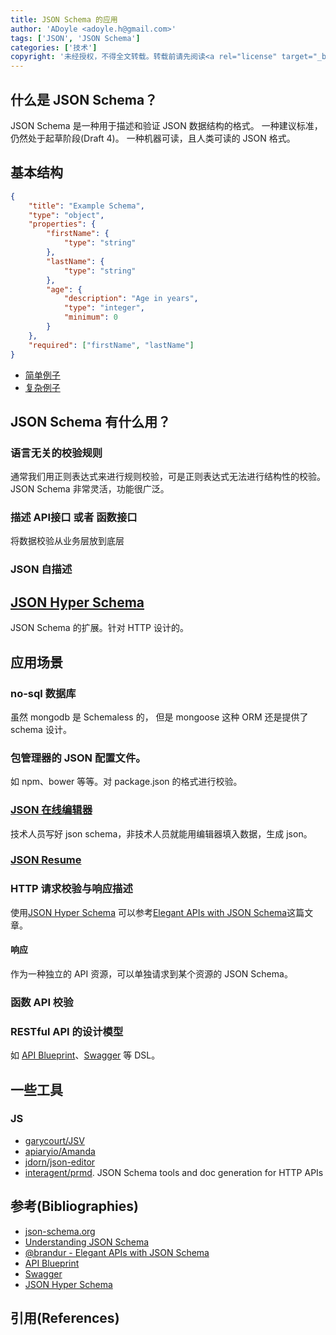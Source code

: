 ```yaml
---
title: JSON Schema 的应用
author: 'ADoyle <adoyle.h@gmail.com>'
tags: ['JSON', 'JSON Schema']
categories: ['技术']
copyright: '未经授权，不得全文转载。转载前请先阅读<a rel="license" target="_blank" href="//adoyle.me/blog/copyright.html">本站版权声明</a>'
---
```


## 什么是 JSON Schema？
JSON Schema 是一种用于描述和验证 JSON 数据结构的格式。
一种建议标准，仍然处于起草阶段(Draft 4)。
一种机器可读，且人类可读的 JSON 格式。

<!-- more -->

## 基本结构
```json
{
    "title": "Example Schema",
    "type": "object",
    "properties": {
        "firstName": {
            "type": "string"
        },
        "lastName": {
            "type": "string"
        },
        "age": {
            "description": "Age in years",
            "type": "integer",
            "minimum": 0
        }
    },
    "required": ["firstName", "lastName"]
}
```

- [简单例子](http://json-schema.org/example1.html)
- [复杂例子](http://json-schema.org/example2.html)

## JSON Schema 有什么用？
### 语言无关的校验规则
通常我们用正则表达式来进行规则校验，可是正则表达式无法进行结构性的校验。
JSON Schema 非常灵活，功能很广泛。

### 描述 API接口 或者 函数接口
将数据校验从业务层放到底层

### JSON 自描述

## [JSON Hyper Schema][B6]
JSON Schema 的扩展。针对 HTTP 设计的。

## 应用场景
### no-sql 数据库
虽然 mongodb 是 Schemaless 的， 但是 mongoose 这种 ORM 还是提供了 schema 设计。

### 包管理器的 JSON 配置文件。
如 npm、bower 等等。对 package.json 的格式进行校验。

### [JSON 在线编辑器][json-editor]
技术人员写好 json schema，非技术人员就能用编辑器填入数据，生成 json。

### [JSON Resume][JSON-Resume]

### HTTP 请求校验与响应描述
使用[JSON Hyper Schema][B6]
可以参考[Elegant APIs with JSON Schema][B3]这篇文章。

#### 响应
作为一种独立的 API 资源，可以单独请求到某个资源的 JSON Schema。

### 函数 API 校验

### RESTful API 的设计模型
如 [API Blueprint][B4]、[Swagger][B5] 等 DSL。

## 一些工具
### JS
- [garycourt/JSV](https://github.com/garycourt/JSV)
- [apiaryio/Amanda](https://github.com/apiaryio/Amanda)
- [jdorn/json-editor][json-editor]
- [interagent/prmd](https://github.com/interagent/prmd). JSON Schema tools and doc generation for HTTP APIs


## 参考(Bibliographies)
- [json-schema.org][B1]
- [Understanding JSON Schema][B2]
- [@brandur - Elegant APIs with JSON Schema][B3]
- [API Blueprint][B4]
- [Swagger][B5]
- [JSON Hyper Schema][B6]

## 引用(References)
[^1]: [][R1]


<!-- 以下是相关链接 -->

[R1]: http://www.searchcio.com.cn/whatis/word_4547.htm

[B1]: http://json-schema.org/
[B2]: http://spacetelescope.github.io/understanding-json-schema/index.html
[B3]: https://brandur.org/elegant-apis
[B4]: http://apiblueprint.org/
[B5]: https://github.com/swagger-api/swagger-spec
[B6]: http://json-schema.org/latest/json-schema-hypermedia.html

[json-editor]: https://github.com/jdorn/json-editor
[JSON-Resume]: https://jsonresume.org/
